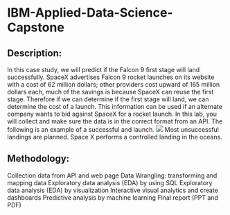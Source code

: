 # IBM-Applied-Data-Science-Capstone
## Description:
In this case study, we will predict if the Falcon 9 first stage will land successfully. SpaceX advertises Falcon 9 rocket launches on its website with a cost of 62 million dollars; other providers cost upward of 165 million dollars each, much of the savings is because SpaceX can reuse the first stage. Therefore if we can determine if the first stage will land, we can determine the cost of a launch. This information can be used if an alternate company wants to bid against SpaceX for a rocket launch. In this lab, you will collect and make sure the data is in the correct format from an API. The following is an example of a successful and launch.
![](https://cf-courses-data.s3.us.cloud-object-storage.appdomain.cloud/IBMDeveloperSkillsNetwork-DS0701EN-SkillsNetwork/lab_v2/images/landing_1.gif)
Most unsuccessful landings are planned. Space X performs a controlled landing in the oceans.
## Methodology:
Collection data from API and web page
Data Wrangling: transforming and mapping data
Exploratory data analysis (EDA) by using SQL
Exploratory data analysis (EDA) by visualization
Interactive visual analytics and create dashboards
Predictive analysis by machine learning
Final report (PPT and PDF)
